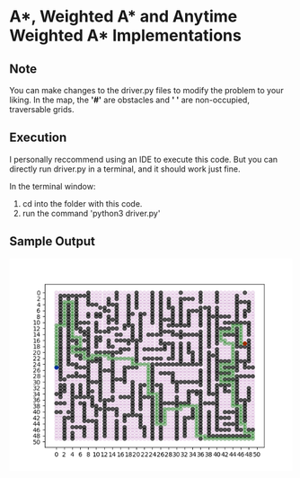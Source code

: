 # A*, Weighted A* and Anytime Weighted A* Implementations

## Note
You can make changes to the driver.py files to modify the problem to your liking. 
In the map, the **'#'** are obstacles and **' '** are non-occupied, traversable grids.

## Execution
I personally reccommend using an IDE to execute this code. But you can directly run driver.py in a terminal, and it should work just fine. 

In the terminal window:
1. cd into the folder with this code.
2. run the command 'python3 driver.py'

## Sample Output
![WEIGHTED_ASTAR_OUTPUT](weighted-astar-output.png)

